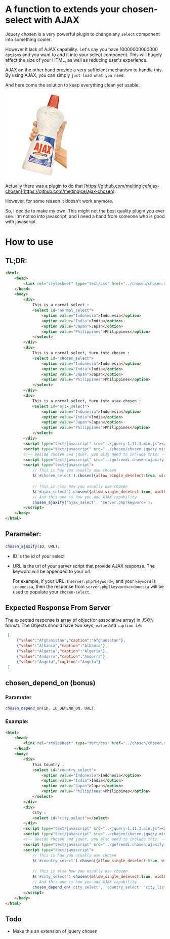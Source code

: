# A function to extends your chosen-select with AJAX

Jquery chosen is a very powerful plugin to change any `select` component into something cooler.

However it lack of AJAX capability. Let's say you have 10000000000000 `options` and you want to add it into your select component. This will hugely affect the size of your HTML, as well as reducing user's experience.

AJAX on the other hand provide a very sufficient mechanism to handle this. By using AJAX, you can simply `just load what you need`.

And here come the solution to keep everything clean yet usable:

![ajax-chosen](example/ajax-chosen.png)

Actually there was a plugin to do that [https://github.com/meltingice/ajax-chosen](https://github.com/meltingice/ajax-chosen).

However, for some reason it doesn't work anymore.

So, I decide to make my own. This might not the best quality plugin you ever see. I'm not so into javascript, and I need a hand from someone who is good with javascript.

# How to use

## TL;DR:

```html
<html>
    <head>
        <link rel="stylesheet" type="text/css" href="../chosen/chosen.min.css">
    </head>
    <body>
        <div>
            This is a normal select :
            <select id="normal_select">
                <option value="Indonesia">Indonesia</option>
                <option value="India">India</option>
                <option value="Japan">Japan</option>
                <option value="Philippines">Philippines</option>
            </select>
        </div>
        <div>
            This is a normal select, turn into chosen :
            <select id="chosen_select">
                <option value="Indonesia">Indonesia</option>
                <option value="India">India</option>
                <option value="Japan">Japan</option>
                <option value="Philippines">Philippines</option>
            </select>
        </div>
        <div>
            This is a normal select, turn into ajax-chosen :
            <select id="ajax_select">
                <option value="Indonesia">Indonesia</option>
                <option value="India">India</option>
                <option value="Japan">Japan</option>
                <option value="Philippines">Philippines</option>
            </select>
        </div>
        <script type="text/javascript" src="../jquery-1.11.3.min.js"></script>
        <script type="text/javascript" src="../chosen/chosen.jquery.min.js"></script>
        <!-- Beside chosen and jquer, you also need to include this: -->
        <script type="text/javascript" src="../gofrendi.chosen.ajaxify.js"></script>
        <script type="text/javascript">
            // This is how you usually use chosen
            $('#chosen_select').chosen({allow_single_deselect:true, width:"200px", search_contains: true});

            // This is also how you usually use chosen
            $('#ajax_select').chosen({allow_single_deselect:true, width:"200px", search_contains: true});
            // And this one is how you add AJAX capability
            chosen_ajaxify('ajax_select', 'server.php?keyword=');
        </script>
    </body>
</html>
```

## Parameter:

```javascript
chosen_ajaxify(ID, URL);
```

* ID is the id of your select
* URL is the url of your server script that provide AJAX response. The keyword will be appended to your url.

    For example, if your URL is `server.php?keyword=`, and your `keyword` is `indonesia`, then the response from `server.php?keyword=indonesia` will be used to populate your `chosen-select`.


## Expected Response From Server

The expected response is array of object(or associative array) in JSON format. The Objects should have two keys, `value` and `caption`. i.e:

```json
 [
     {"value":"Afghanistan","caption":"Afghanistan"},
     {"value":"Albania","caption":"Albania"},
     {"value":"Algeria","caption":"Algeria"},
     {"value":"Andorra","caption":"Andorra"},
     {"value":"Angola","caption":"Angola"}
 ]
 ```

## chosen_depend_on (bonus)

### Parameter

```javascript
chosen_depend_on(ID, ID_DEPEND_ON, URL);
```

### Example:
```html
<html>
    <head>
        <link rel="stylesheet" type="text/css" href="../chosen/chosen.min.css">
    </head>
    <body>
        <div>
            This Country :
            <select id="country_select">
                <option value="Indonesia">Indonesia</option>
                <option value="India">India</option>
                <option value="Japan">Japan</option>
                <option value="Philippines">Philippines</option>
            </select>
        </div>
        <div>
            City :
            <select id="city_select"></select>
        </div>
        <script type="text/javascript" src="../jquery-1.11.3.min.js"></script>
        <script type="text/javascript" src="../chosen/chosen.jquery.min.js"></script>
        <!-- Beside chosen and jquer, you also need to include this: -->
        <script type="text/javascript" src="../gofrendi.chosen.ajaxify.js"></script>
        <script type="text/javascript">
            // This is how you usually use chosen
            $('#country_select').chosen({allow_single_deselect:true, width:"200px", search_contains: true});

            // This is also how you usually use chosen
            $('#city_select').chosen({allow_single_deselect:true, width:"200px", search_contains: true});
            // And this one is how you add AJAX capability
            chosen_depend_on('city_select', 'country_select' 'city_list.php?country=');
        </script>
    </body>
</html>
```


## Todo

* Make this an extension of jquery chosen
